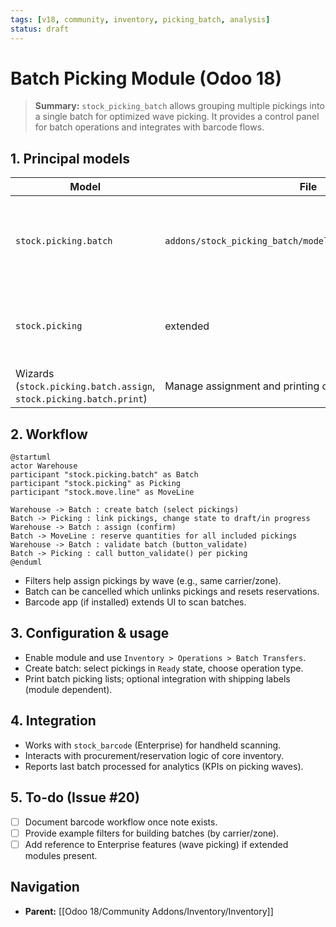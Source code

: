 ```yaml
---
tags: [v18, community, inventory, picking_batch, analysis]
status: draft
---
```


# Batch Picking Module (Odoo 18)

> **Summary:** `stock_picking_batch` allows grouping multiple pickings into a single batch for optimized wave picking. It provides a control panel for batch operations and integrates with barcode flows.

## 1. Principal models

| Model | File | Responsibilities |
|-------|------|------------------|
| `stock.picking.batch` | `addons/stock_picking_batch/models/stock_picking_batch.py` | Represents a batch of pickings; manages state (`draft`, `in_progress`, `done`, `cancel`). |
| `stock.picking` | extended | Gains relation to batch (`batch_id`) and operations for assign/validate from batch. |
| Wizards (`stock.picking.batch.assign`, `stock.picking.batch.print`) | Manage assignment and printing operations. |

## 2. Workflow

```plantuml
@startuml
actor Warehouse
participant "stock.picking.batch" as Batch
participant "stock.picking" as Picking
participant "stock.move.line" as MoveLine

Warehouse -> Batch : create batch (select pickings)
Batch -> Picking : link pickings, change state to draft/in progress
Warehouse -> Batch : assign (confirm)
Batch -> MoveLine : reserve quantities for all included pickings
Warehouse -> Batch : validate batch (button_validate)
Batch -> Picking : call button_validate() per picking
@enduml
```

- Filters help assign pickings by wave (e.g., same carrier/zone).
- Batch can be cancelled which unlinks pickings and resets reservations.
- Barcode app (if installed) extends UI to scan batches.

## 3. Configuration & usage
- Enable module and use `Inventory > Operations > Batch Transfers`.
- Create batch: select pickings in `Ready` state, choose operation type.
- Print batch picking lists; optional integration with shipping labels (module dependent).

## 4. Integration
- Works with `stock_barcode` (Enterprise) for handheld scanning.
- Interacts with procurement/reservation logic of core inventory.
- Reports last batch processed for analytics (KPIs on picking waves).

## 5. To-do (Issue #20)
- [ ] Document barcode workflow once note exists.
- [ ] Provide example filters for building batches (by carrier/zone).
- [ ] Add reference to Enterprise features (wave picking) if extended modules present.

## Navigation
- **Parent:** [[Odoo 18/Community Addons/Inventory/Inventory]]
